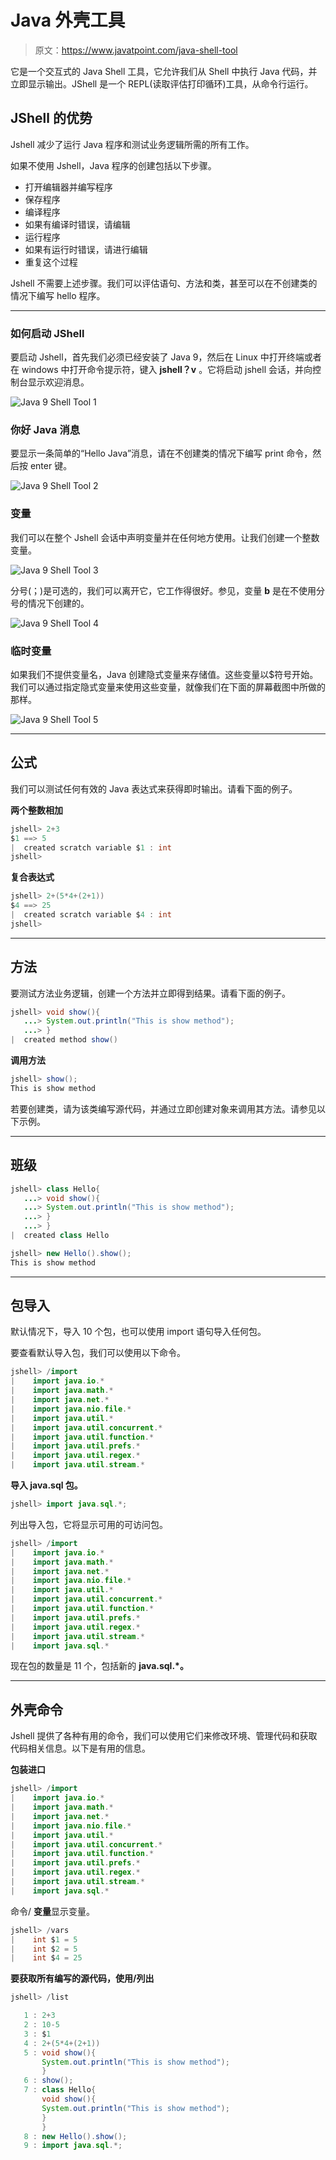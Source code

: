 # Java 外壳工具

> 原文：<https://www.javatpoint.com/java-shell-tool>

它是一个交互式的 Java Shell 工具，它允许我们从 Shell 中执行 Java 代码，并立即显示输出。JShell 是一个 REPL(读取评估打印循环)工具，从命令行运行。

## JShell 的优势

Jshell 减少了运行 Java 程序和测试业务逻辑所需的所有工作。

如果不使用 Jshell，Java 程序的创建包括以下步骤。

*   打开编辑器并编写程序
*   保存程序
*   编译程序
*   如果有编译时错误，请编辑
*   运行程序
*   如果有运行时错误，请进行编辑
*   重复这个过程

Jshell 不需要上述步骤。我们可以评估语句、方法和类，甚至可以在不创建类的情况下编写 hello 程序。

* * *

### 如何启动 JShell

要启动 Jshell，首先我们必须已经安装了 Java 9，然后在 Linux 中打开终端或者在 windows 中打开命令提示符，键入 **jshell？v** 。它将启动 jshell 会话，并向控制台显示欢迎消息。

![Java 9 Shell Tool 1](../img/af88cf0a716aa4797e04539813bd9678.png)

### 你好 Java 消息

要显示一条简单的“Hello Java”消息，请在不创建类的情况下编写 print 命令，然后按 enter 键。

![Java 9 Shell Tool 2](../img/1fac64c298f67f193a4b4de46e1d2fd7.png)

### 变量

我们可以在整个 Jshell 会话中声明变量并在任何地方使用。让我们创建一个整数变量。

![Java 9 Shell Tool 3](../img/316097ced0ef35eeea83ff0a9b56c634.png)

分号(；)是可选的，我们可以离开它，它工作得很好。参见，变量 **b** 是在不使用分号的情况下创建的。

![Java 9 Shell Tool 4](../img/2f5d5342ab03f864b8ac1b361999681c.png)

### 临时变量

如果我们不提供变量名，Java 创建隐式变量来存储值。这些变量以$符号开始。我们可以通过指定隐式变量来使用这些变量，就像我们在下面的屏幕截图中所做的那样。

![Java 9 Shell Tool 5](../img/bd2a489cc4f4e5fdbc3c922b948de19e.png)

* * *

## 公式

我们可以测试任何有效的 Java 表达式来获得即时输出。请看下面的例子。

**两个整数相加**

```java
jshell> 2+3
$1 ==> 5
|  created scratch variable $1 : int
jshell>

```

**复合表达式**

```java
jshell> 2+(5*4+(2+1))
$4 ==> 25
|  created scratch variable $4 : int
jshell>

```

* * *

## 方法

要测试方法业务逻辑，创建一个方法并立即得到结果。请看下面的例子。

```java
jshell> void show(){
   ...> System.out.println("This is show method");
   ...> }
|  created method show()

```

**调用方法**

```java
jshell> show();
This is show method

```

若要创建类，请为该类编写源代码，并通过立即创建对象来调用其方法。请参见以下示例。

* * *

## 班级

```java
jshell> class Hello{
   ...> void show(){
   ...> System.out.println("This is show method");
   ...> }
   ...> }
|  created class Hello

jshell> new Hello().show();
This is show method

```

* * *

## 包导入

默认情况下，导入 10 个包，也可以使用 import 语句导入任何包。

要查看默认导入包，我们可以使用以下命令。

```java
jshell> /import
|    import java.io.*
|    import java.math.*
|    import java.net.*
|    import java.nio.file.*
|    import java.util.*
|    import java.util.concurrent.*
|    import java.util.function.*
|    import java.util.prefs.*
|    import java.util.regex.*
|    import java.util.stream.*

```

**导入 java.sql 包。**

```java
jshell> import java.sql.*;

```

列出导入包，它将显示可用的可访问包。

```java
jshell> /import
|    import java.io.*
|    import java.math.*
|    import java.net.*
|    import java.nio.file.*
|    import java.util.*
|    import java.util.concurrent.*
|    import java.util.function.*
|    import java.util.prefs.*
|    import java.util.regex.*
|    import java.util.stream.*
|    import java.sql.*

```

现在包的数量是 11 个，包括新的 **java.sql.*。**

* * *

## 外壳命令

Jshell 提供了各种有用的命令，我们可以使用它们来修改环境、管理代码和获取代码相关信息。以下是有用的信息。

**包装进口**

```java
jshell> /import
|    import java.io.*
|    import java.math.*
|    import java.net.*
|    import java.nio.file.*
|    import java.util.*
|    import java.util.concurrent.*
|    import java.util.function.*
|    import java.util.prefs.*
|    import java.util.regex.*
|    import java.util.stream.*
|    import java.sql.*

```

命令/ **变量**显示变量。

```java
jshell> /vars
|    int $1 = 5
|    int $2 = 5
|    int $4 = 25

```

**要获取所有编写的源代码，使用/列出**

```java
jshell> /list

   1 : 2+3
   2 : 10-5
   3 : $1
   4 : 2+(5*4+(2+1))
   5 : void show(){
       System.out.println("This is show method");
       }
   6 : show();
   7 : class Hello{
       void show(){
       System.out.println("This is show method");
       }
       }
   8 : new Hello().show();
   9 : import java.sql.*;

```
